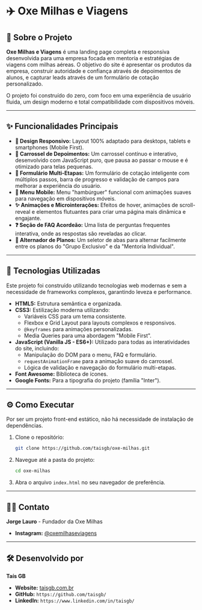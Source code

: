 # ✈️ Oxe Milhas e Viagens

## 📖 Sobre o Projeto

**Oxe Milhas e Viagens** é uma landing page completa e responsiva desenvolvida para uma empresa focada em mentoria e estratégias de viagens com milhas aéreas. O objetivo do site é apresentar os produtos da empresa, construir autoridade e confiança através de depoimentos de alunos, e capturar leads através de um formulário de cotação personalizado.

O projeto foi construído do zero, com foco em uma experiência de usuário fluida, um design moderno e total compatibilidade com dispositivos móveis.

-----

## ✨ Funcionalidades Principais

  * **🎨 Design Responsivo:** Layout 100% adaptado para desktops, tablets e smartphones (Mobile First).
  * **🎠 Carrossel de Depoimentos:** Um carrossel contínuo e interativo, desenvolvido com JavaScript puro, que pausa ao passar o mouse e é otimizado para telas pequenas.
  * **📝 Formulário Multi-Etapas:** Um formulário de cotação inteligente com múltiplos passos, barra de progresso e validação de campos para melhorar a experiência do usuário.
  * **📱 Menu Mobile:** Menu "hambúrguer" funcional com animações suaves para navegação em dispositivos móveis.
  * **✨ Animações e Microinterações:** Efeitos de hover, animações de scroll-reveal e elementos flutuantes para criar uma página mais dinâmica e engajante.
  * **❓ Seção de FAQ Acordeão:** Uma lista de perguntas frequentes interativa, onde as respostas são reveladas ao clicar.
  * **🔄 Alternador de Planos:** Um seletor de abas para alternar facilmente entre os planos do "Grupo Exclusivo" e da "Mentoria Individual".

-----

## 🚀 Tecnologias Utilizadas

Este projeto foi construído utilizando tecnologias web modernas e sem a necessidade de frameworks complexos, garantindo leveza e performance.

  * **HTML5:** Estrutura semântica e organizada.
  * **CSS3:** Estilização moderna utilizando:
      * Variáveis CSS para um tema consistente.
      * Flexbox e Grid Layout para layouts complexos e responsivos.
      * `@keyframes` para animações personalizadas.
      * Media Queries para uma abordagem "Mobile First".
  * **JavaScript (Vanilla JS - ES6+):** Utilizado para todas as interatividades do site, incluindo:
      * Manipulação do DOM para o menu, FAQ e formulário.
      * `requestAnimationFrame` para a animação suave do carrossel.
      * Lógica de validação e navegação do formulário multi-etapas.
  * **Font Awesome:** Biblioteca de ícones.
  * **Google Fonts:** Para a tipografia do projeto (família "Inter").

-----

## ⚙️ Como Executar

Por ser um projeto front-end estático, não há necessidade de instalação de dependências.

1.  Clone o repositório:
    ```bash
    git clone https://github.com/taisgb/oxe-milhas.git
    ```
2.  Navegue até a pasta do projeto:
    ```bash
    cd oxe-milhas
    ```
3.  Abra o arquivo `index.html` no seu navegador de preferência.

-----

## 👨‍💻 Contato

**Jorge Lauro** - Fundador da Oxe Milhas

  * **Instagram:** [@oxemilhaseviagens](https://www.instagram.com/oxemilhaseviagens)

-----

## 🛠️ Desenvolvido por

**Taís GB**
* **Website:** [taisgb.com.br](https://www.taisgb.com.br)
* **GitHub:** `https://github.com/taisgb/`
* **LinkedIn:** `https://www.linkedin.com/in/taisgb/`


